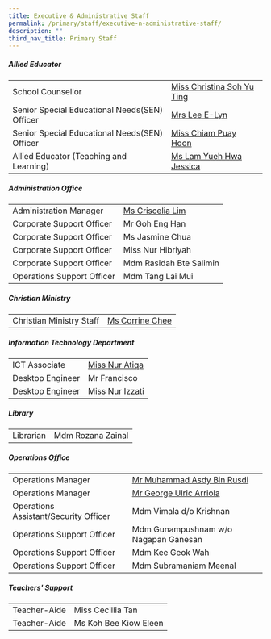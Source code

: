 ```yaml
---
title: Executive & Administrative Staff
permalink: /primary/staff/executive-n-administrative-staff/
description: ""
third_nav_title: Primary Staff
---
```

##### Allied Educator

|||
| -------- | -------- |
|School Counsellor| [Miss Christina Soh Yu Ting](christina_soh_yu_ting@schools.gov.sg)|
|Senior Special Educational Needs(SEN) Officer|[Mrs Lee E-Lyn](lim_e-lyn_lin_yilin@schools.gov.sg)|
|Senior Special Educational Needs(SEN) Officer| [Miss Chiam Puay Hoon](lindy_chiam_puay_hoon@schools.gov.sg)|
|Allied Educator (Teaching and Learning)| [Ms Lam Yueh Hwa Jessica](lam_yueh_hwa_jessica@schools.gov.sg)|


##### Administration Office

|||
| -------- | -------- |
|Administration Manager| [Ms Criscelia Lim](criscelia_lim@schools.gov.sg)|
|Corporate Support Officer|Mr Goh Eng Han
|Corporate Support Officer|Ms Jasmine Chua
|Corporate Support Officer|Miss Nur Hibriyah
|Corporate Support Officer|Mdm Rasidah Bte Salimin
|Operations Support Officer|Mdm Tang Lai Mui


##### Christian Ministry
|||
| -------- | -------- |
|Christian Ministry Staff| [Ms Corrine Chee](corrine_chee@mgs.sch.edu.sg)

##### Information Technology Department


|||
| -------- | -------- |
|ICT Associate| [Miss Nur Atiqa](nur_atiqa_harun@schools.gov.sg)|
|Desktop Engineer|Mr Francisco
|Desktop Engineer|Miss Nur Izzati

##### Library

|||
| -------- | -------- |
|Librarian| Mdm Rozana Zainal

##### Operations Office

|||
| -------- | -------- |
|Operations Manager| [Mr Muhammad Asdy Bin Rusdi](muhammad\_asdy\_rusdi@schools.gov.sg)|
|Operations Manager|[Mr George Ulric Arriola](George_Ulric_Arriola@schools.gov.sg)
|Operations Assistant/Security Officer|Mdm Vimala d/o Krishnan
|Operations Support Officer|Mdm Gunampushnam w/o Nagapan Ganesan
|Operations Support Officer|Mdm Kee Geok Wah
|Operations Support Officer|Mdm Subramaniam Meenal

##### Teachers' Support

|||
| -------- | -------- |
|Teacher-Aide| Miss Cecillia Tan
|Teacher-Aide|Ms Koh Bee Kiow Eleen